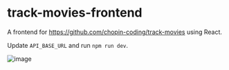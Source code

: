 # track-movies-frontend
A frontend for https://github.com/chopin-coding/track-movies using React.

Update `API_BASE_URL` and run `npm run dev`.

![image](https://github.com/chopin-coding/track-movies-frontend/assets/15129638/954de9c8-1673-4047-9adb-c81263adfaf1)
